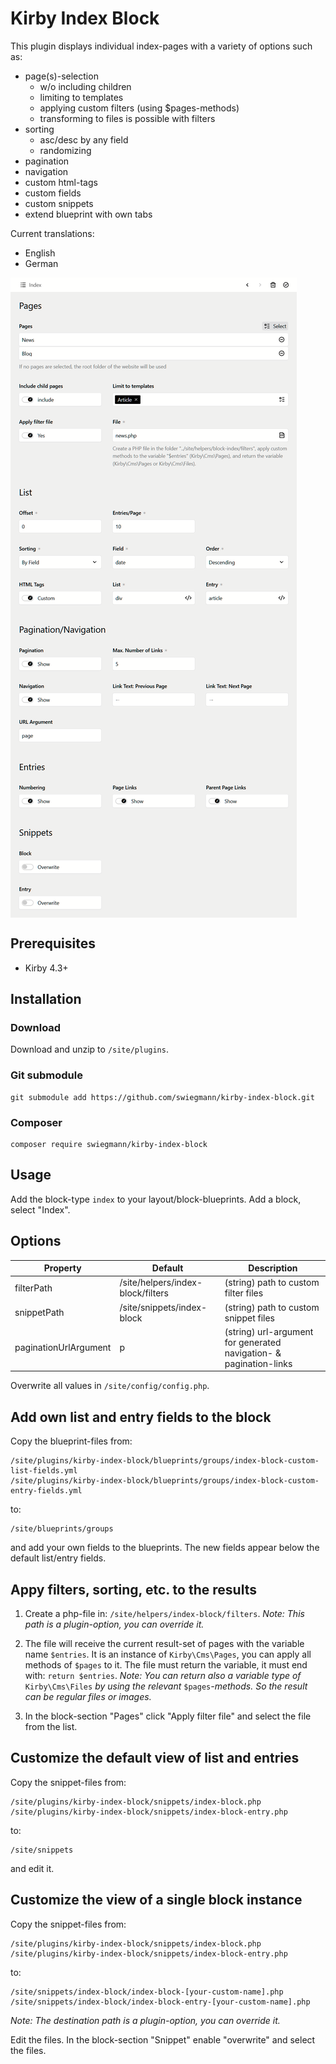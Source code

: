# Kirby Index Block

This plugin displays individual index-pages with a variety of options such as:

* page(s)-selection
  * w/o including children
  * limiting to templates
  * applying custom filters (using $pages-methods)
  * transforming to files is possible with filters
* sorting
  * asc/desc by any field
  * randomizing
* pagination
* navigation
* custom html-tags
* custom fields
* custom snippets
* extend blueprint with own tabs

Current translations:

- English
- German

<a href="kirby-index-block.png">
    <img src="kirby-index-block.png" align="center" alt="Block preview">
</a>

## Prerequisites

* Kirby 4.3+

## Installation

### Download

Download and unzip to `/site/plugins`.

### Git submodule

```
git submodule add https://github.com/swiegmann/kirby-index-block.git
```

### Composer

```
composer require swiegmann/kirby-index-block
```

## Usage

Add the block-type `index` to your layout/block-blueprints.
Add a block, select "Index".

## Options

| Property              | Default                           | Description                                                        |
| --------------------- | --------------------------------- | ------------------------------------------------------------------ |
| filterPath            | /site/helpers/index-block/filters | (string) path to custom filter files                               |
| snippetPath           | /site/snippets/index-block        | (string) path to custom snippet files                              |
| paginationUrlArgument | p                                 | (string) url-argument for generated navigation- & pagination-links |

Overwrite all values in `/site/config/config.php`.

## Add own list and entry fields to the block

Copy the blueprint-files from:

```
/site/plugins/kirby-index-block/blueprints/groups/index-block-custom-list-fields.yml
/site/plugins/kirby-index-block/blueprints/groups/index-block-custom-entry-fields.yml
```

to:

```
/site/blueprints/groups
```

and add your own fields to the blueprints.
The new fields appear below the default list/entry fields.

## Appy filters, sorting, etc. to the results

1. Create a php-file in: `/site/helpers/index-block/filters`.
   *Note: This path is a plugin-option, you can override it.*

2. The file will receive the current result-set of pages with the variable name `$entries`. It is an instance of `Kirby\Cms\Pages`, you can apply all methods of `$pages` to it.
   The file must return the variable, it must end with: `return $entries`.
   *Note: You can return also a variable type of* `Kirby\Cms\Files` *by using the relevant* `$pages`*-methods. So the result can be regular files or images.*

3. In the block-section "Pages" click "Apply filter file" and select the file from the list.

## Customize the default view of list and entries

Copy the snippet-files from:

```
/site/plugins/kirby-index-block/snippets/index-block.php
/site/plugins/kirby-index-block/snippets/index-block-entry.php
```

to:

```
/site/snippets
```

and edit it.

## Customize the view of a single block instance

Copy the snippet-files from:

```
/site/plugins/kirby-index-block/snippets/index-block.php
/site/plugins/kirby-index-block/snippets/index-block-entry.php
```

to:

```
/site/snippets/index-block/index-block-[your-custom-name].php
/site/snippets/index-block/index-block-entry-[your-custom-name].php
```

*Note: The destination path is a plugin-option, you can override it.*

Edit the files.
In the block-section "Snippet" enable "overwrite" and select the files.